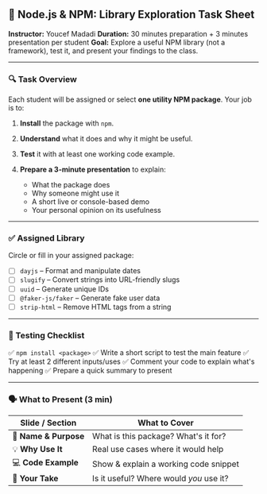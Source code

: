 ## 🧪 Node.js & NPM: Library Exploration Task Sheet

**Instructor:** Youcef Madadi
**Duration:** 30 minutes preparation + 3 minutes presentation per student
**Goal:** Explore a useful NPM library (not a framework), test it, and present your findings to the class.

---

### 🔍 Task Overview

Each student will be assigned or select **one utility NPM package**. Your job is to:

1. **Install** the package with `npm`.
2. **Understand** what it does and why it might be useful.
3. **Test** it with at least one working code example.
4. **Prepare a 3-minute presentation** to explain:

    - What the package does
    - Why someone might use it
    - A short live or console-based demo
    - Your personal opinion on its usefulness

---

### ✅ Assigned Library

Circle or fill in your assigned package:

-   [ ] `dayjs` – Format and manipulate dates
-   [ ] `slugify` – Convert strings into URL-friendly slugs
-   [ ] `uuid` – Generate unique IDs
-   [ ] `@faker-js/faker` – Generate fake user data
-   [ ] `strip-html` – Remove HTML tags from a string

---

### 🧪 Testing Checklist

✅ `npm install <package>`
✅ Write a short script to test the main feature
✅ Try at least 2 different inputs/uses
✅ Comment your code to explain what's happening
✅ Prepare a quick summary to present

---

### 🗣️ What to Present (3 min)

| Slide / Section       | What to Cover                           |
| --------------------- | --------------------------------------- |
| 📌 **Name & Purpose** | What is this package? What's it for?    |
| 💡 **Why Use It**     | Real use cases where it would help      |
| 💻 **Code Example**   | Show & explain a working code snippet   |
| 🤔 **Your Take**      | Is it useful? Where would _you_ use it? |
